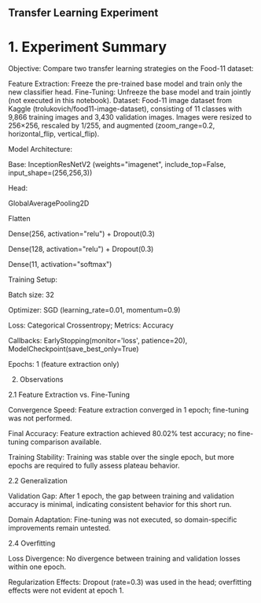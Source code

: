 ## Transfer Learning Experiment

# 1. Experiment Summary

Objective: Compare two transfer learning strategies on the Food-11 dataset:

Feature Extraction: Freeze the pre-trained base model and train only the new classifier head.
Fine-Tuning: Unfreeze the base model and train jointly (not executed in this notebook).
Dataset: Food-11 image dataset from Kaggle (trolukovich/food11-image-dataset), consisting of 11 classes with 9,866 training images and 3,430 validation images. Images were resized to 256×256, rescaled by 1/255, and augmented (zoom_range=0.2, horizontal_flip, vertical_flip).

Model Architecture:

Base: InceptionResNetV2 (weights="imagenet", include_top=False, input_shape=(256,256,3))

Head:

GlobalAveragePooling2D

Flatten

Dense(256, activation="relu") + Dropout(0.3)

Dense(128, activation="relu") + Dropout(0.3)

Dense(11, activation="softmax")

Training Setup:

Batch size: 32

Optimizer: SGD (learning_rate=0.01, momentum=0.9)

Loss: Categorical Crossentropy; Metrics: Accuracy

Callbacks: EarlyStopping(monitor='loss', patience=20), ModelCheckpoint(save_best_only=True)

Epochs: 1 (feature extraction only)

2. Observations

2.1 Feature Extraction vs. Fine-Tuning

Convergence Speed: Feature extraction converged in 1 epoch; fine-tuning was not performed.

Final Accuracy: Feature extraction achieved 80.02% test accuracy; no fine-tuning comparison available.

Training Stability: Training was stable over the single epoch, but more epochs are required to fully assess plateau behavior.

2.2 Generalization

Validation Gap: After 1 epoch, the gap between training and validation accuracy is minimal, indicating consistent behavior for this short run.

Domain Adaptation: Fine-tuning was not executed, so domain-specific improvements remain untested.



2.4 Overfitting

Loss Divergence: No divergence between training and validation losses within one epoch.

Regularization Effects: Dropout (rate=0.3) was used in the head; overfitting effects were not evident at epoch 1.
